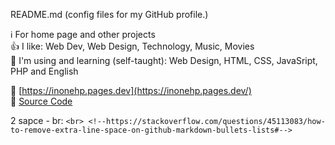  README.md (config files for my GitHub profile.)  

ℹ️ For home page and other projects  
👍 I like: Web Dev, Web Design, Technology, Music, Movies  
🌱 I'm using and learning (self-taught): Web Design, HTML, CSS, JavaSript, PHP and English  
  
🔗 [https://inonehp.pages.dev](https://inonehp.pages.dev/)  
📁 [Source Code](https://github.com/inonehp/inonehp.pages.dev)  

2 sapce - br: `<br> <!--https://stackoverflow.com/questions/45113083/how-to-remove-extra-line-space-on-github-markdown-bullets-lists#-->`

<!--
**inonehp/inonehp** is a ✨ _special_ ✨ repository because its `README.md` (this file) appears on your GitHub profile.

Here are some ideas to get you started:

- 🔭 I’m currently working on ...
- 🌱 I’m currently learning ...
- 👯 I’m looking to collaborate on ...
- 🤔 I’m looking for help with ...
- 💬 Ask me about ...
- 📫 How to reach me: ...
- 😄 Pronouns: ...
- ⚡ Fun fact: ...
-->


